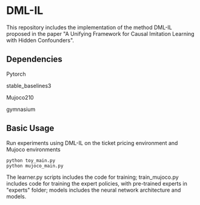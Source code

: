 # DML-IL

This repository includes the implementation of the method DML-IL proposed in the paper "A Unifying Framework for Causal Imitation Learning with Hidden Confounders".

## Dependencies

Pytorch

stable_baselines3

Mujoco210

gymnasium

## Basic Usage

Run experiments using DML-IL on the ticket pricing environment and Mujoco environments

```
python toy_main.py
python mujoco_main.py
```

The learner.py scripts includes the code for training; train_mujoco.py includes code for training the expert policies, with pre-trained experts in "experts" folder; models includes the neural network architecture and models.
